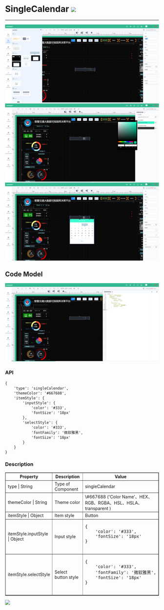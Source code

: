 # SingleCalendar ![](/assets/Clock.png)

---
![](/assets/controls/SingleCalendar01.png)
![](/assets/controls/SingleCalendar03.png)
![](/assets/controls/SingleCalendar04.png)
## Code Model
![](/assets/controls/SingleCalendar02.png)

### API

```
{
    'type': 'singleCalendar',
    'themeColor': '#667688',
    'itemStyle': {
        'inputStyle': {
            'color': '#333',
            'fontSize': '18px'
        },
        'selectStyle': {
            'color': '#333',
            'fontFamily': '微软雅黑',
            'fontSize': '18px'
        }
    }
}
```

### Description


<table border="1">
    <tr>
        <th width="15%"> Property </th>
        <th width="30%">Description</th>
        <th>Value</th>
    </tr>
    <tr>
        <td> type | String </td>
        <td>Type of Component </td>
        <td> singleCalendar </td>
    </tr>
    <tr>
        <td> themeColor | String</td>
        <td> Theme color </td>
        <td> \#667688 ('Color Name'、HEX、RGB、RGBA、HSL、HSLA、transparent ) </td>
    </tr>
    <tr>
        <td> itemStyle | Object </td>
        <td> Item style </td>
        <td>Button</td>
    </tr>
    <tr>
        <td> itemStyle.inputStyle | Object</td>
        <td> Input style </td>
        <td><pre>
{
    'color': '#333',
    'fontSize': '18px'
}
        </pre></td>
    </tr>
    <tr>
        <td> itemStyle.selectStyle </td>
        <td> Select button style  </td>
        <td><pre>
{
    'color': '#333',
    'fontFamily': '微软雅黑',
    'fontSize': '18px'
}
        </pre></td>
    </tr>
</table>


![](/assets/singleCalendar.png)

